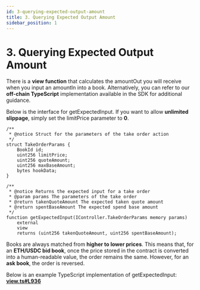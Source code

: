 ```yaml
---
id: 3-querying-expected-output-amount
title: 3. Querying Expected Output Amount
sidebar_position: 1
---
```


# **3. Querying Expected Output Amount**

There is a **view function** that calculates the amountOut you will receive when you input an amountIn into a book. Alternatively, you can refer to our **off-chain TypeScript** implementation available in the SDK for additional guidance.

Below is the interface for getExpectedInput. If you want to allow **unlimited slippage**, simply set the limitPrice parameter to **0**.

```solidity
/**
 * @notice Struct for the parameters of the take order action
 */
struct TakeOrderParams {
    BookId id;
    uint256 limitPrice;
    uint256 quoteAmount;
    uint256 maxBaseAmount;
    bytes hookData;
}

/**
 * @notice Returns the expected input for a take order
 * @param params The parameters of the take order
 * @return takenQuoteAmount The expected taken quote amount
 * @return spentBaseAmount The expected spend base amount
 */
function getExpectedInput(IController.TakeOrderParams memory params)
    external
    view
    returns (uint256 takenQuoteAmount, uint256 spentBaseAmount);
```

Books are always matched from **higher to lower prices**. This means that, for an **ETH/USDC bid book**, once the price stored in the contract is converted into a human-readable value, the order remains the same. However, for an **ask book**, the order is reversed.

Below is an example TypeScript implementation of getExpectedInput: [**view.ts#L936**](https://github.com/clober-dex/v2-sdk/blob/main/src/view.ts#L936)